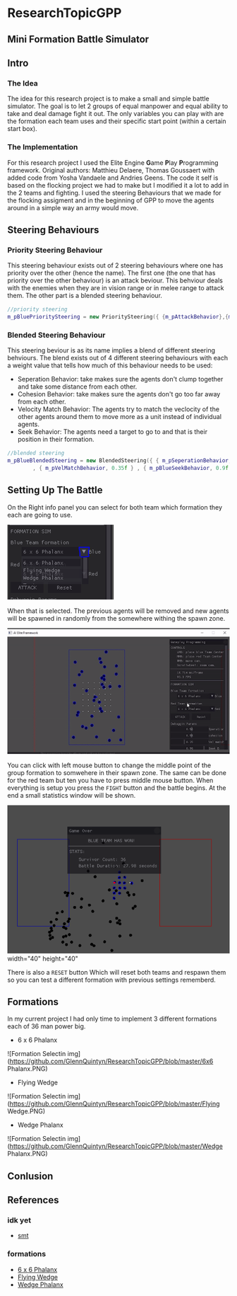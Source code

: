# ResearchTopicGPP


## Mini Formation Battle Simulator

## Intro

### The Idea
The idea for this research project is to make a small and simple battle simulator. The goal is to let 2 groups of equal manpower and equal ability to take and deal damage fight it out.
The only variables you can play with are the formation each team uses and their specific start point (within a certain start box). 

### The Implementation
For this research project I used the Elite Engine **G**ame **P**lay **P**rogramming framework. Original authors: Matthieu Delaere, Thomas Goussaert with added code from Yosha Vandaele and Andries Geens. The code it self is based on the flocking project we had to make but I modified it a lot to add in the 2 teams and fighting. I used the steering Behaviours that we made for the flocking assigment and in the beginning of GPP to move the agents around in a simple way an army would move.

## Steering Behaviours
### Priority Steering Behaviour
This steering behaviour exists out of 2 steering behaviours where one has priority over the other (hence the name). The first one (the one that has priority over the other behaviour) is an attack beviour. This behviour deals with the enemies when they are in vision range or in melee range to attack them. The other part is a blended steering behaviour. 
```cpp
//priority steering
m_pBluePrioritySteering = new PrioritySteering({ {m_pAttackBehavior},{m_pBlueBlendedSteering} });
```

### Blended Steering Behaviour
This steering beviour is as its name implies a blend of different steering behviours. The blend exists out of 4 different steering behaviours with each a weight value that tells how much of this behaviour needs to be used:
 * Seperation Behavior: take makes sure the agents don't clump together and take some distance from each other. 
 * Cohesion Behavior: take makes sure the agents don't go too far away from each other. 
 * Velocity Match Behavior: The agents try to match the veclocity of the other agents around them to move more as a unit instead of individual agents. 
 * Seek Behavior: The agents need a target to go to and that is their position in their formation. 
```cpp
//blended steering
m_pBlueBlendedSteering = new BlendedSteering({ { m_pSeperationBehavior, 0.56f }, { m_pCohesionBehavior, 0.55f }
		, { m_pVelMatchBehavior, 0.35f } , { m_pBlueSeekBehavior, 0.9f } });//implicit vetor of weighted behavior
```

## Setting Up The Battle
On the Right info panel you can select for both team which formation they each are going to use.

![Formation Selectin img](https://github.com/GlennQuintyn/ResearchTopicGPP/blob/master/FormationSelection.PNG)

When that is selected. The previous agents will be removed and new agents will be spawned in randomly from the somewhere withing the spawn zone.

![Formation forming gif](https://github.com/GlennQuintyn/ResearchTopicGPP/blob/master/Formation.gif)

You can click with left mouse button to change the middle point of the group formation to somwehere in their spawn zone. The same can be done for the red team but ten you have to press middle mouse button.
When everything is setup you press the `FIGHT` button and the battle begins. At the end a small statistics window will be shown.

![Formation Selectin img](https://github.com/GlennQuintyn/ResearchTopicGPP/blob/master/BattleEndCard.PNG)
width="40" height="40"

There is also a `RESET` button Which will reset both teams and respawn them so you can test a different formation with previous settings rememberd.


## Formations
In my current project I had only time to implement 3 different formations each of 36 man power big.

* 6 x 6 Phalanx

![Formation Selectin img](https://github.com/GlennQuintyn/ResearchTopicGPP/blob/master/6x6 Phalanx.PNG)

* Flying Wedge

![Formation Selectin img](https://github.com/GlennQuintyn/ResearchTopicGPP/blob/master/Flying Wedge.PNG)

* Wedge Phalanx

![Formation Selectin img](https://github.com/GlennQuintyn/ResearchTopicGPP/blob/master/Wedge Phalanx.PNG)

## Conlusion



## References

### idk yet
* [smt](https://www.wikiwand.com/simple/Phalanx_formation#:~:text=The%20phalanx%20formation%20is%20an,who%20often%20fought%20each%20other)

### formations
* [6 x 6 Phalanx](https://en.wikipedia.org/wiki/Phalanx)
* [Flying Wedge](https://en.wikipedia.org/wiki/Flying_wedge)
* [Wedge Phalanx](https://www.quora.com/Why-was-the-Macedonian-phalanx-so-effective-in-Alexanders-time-and-so-vulnerable-against-the-Romans)
